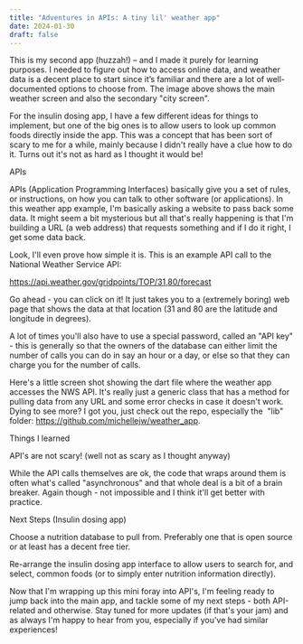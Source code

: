 ```yaml
---
title: "Adventures in APIs: A tiny lil' weather app"
date: 2024-01-30
draft: false
---
```


This is my second app (huzzah!) – and I made it purely for learning purposes. I needed to figure out how to access online data, and weather data is a decent place to start since it’s familiar and there are a lot of well-documented options to choose from. The image above shows the main weather screen and also the secondary "city screen". 

For the insulin dosing app, I have a few different ideas for things to implement, but one of the big ones is to allow users to look up common foods directly inside the app. This was a concept that has been sort of scary to me for a while, mainly because I didn't really have a clue how to do it. Turns out it's not as hard as I thought it would be!&nbsp;

APIs

APIs (Application Programming Interfaces) basically give you a set of rules, or instructions, on how you can talk to other software (or applications). In this weather app example, I'm basically asking a website to pass back some data. It might seem a bit mysterious but all that's really happening is that I'm building a URL (a web address) that requests something and if I do it right, I get some data back.&nbsp;

Look, I'll even prove how simple it is. This is an example API call to the National Weather Service API:

https://api.weather.gov/gridpoints/TOP/31,80/forecast

Go ahead - you can click on it! It just takes you to a (extremely boring) web page that shows the data at that location (31 and 80 are the latitude and longitude in degrees).&nbsp;

A lot of times you'll also have to use a special password, called an "API key" - this is generally so that the owners of the database can either limit the number of calls you can do in say an hour or a day, or else so that they can charge you for the number of calls.

Here's a little screen shot showing the dart file where the weather app accesses the NWS API. It's really just a generic class that has a method for pulling data from any URL and some error checks in case it doesn't work. Dying to see more? I got you, just check out the repo, especially the&nbsp; "lib" folder: https://github.com/michellejw/weather_app.

Things I learned

API's are not scary! (well not as scary as I thought anyway)

While the API calls themselves are ok, the code that wraps around them is often what's called "asynchronous" and that whole deal is a bit of a brain breaker. Again though - not impossible and I think it'll get better with practice.&nbsp;

Next Steps (Insulin dosing app)

Choose a nutrition database to pull from. Preferably one that is open source or at least has a decent free tier.&nbsp;

Re-arrange the insulin dosing app interface to allow users to search for, and select, common foods (or to simply enter nutrition information directly).

Now that I'm wrapping up this mini foray into API's, I'm feeling ready to jump back into the main app, and tackle some of my next steps - both API-related and otherwise. Stay tuned for more updates (if that's your jam) and as always I'm happy to hear from you, especially if you've had similar experiences!&nbsp;

<!-- Placeholder for images -->
